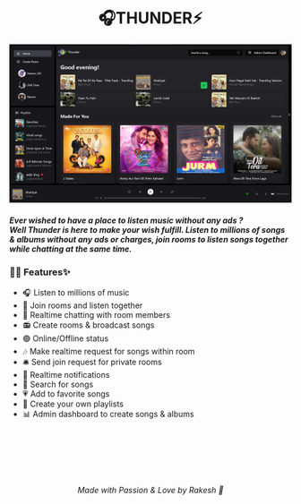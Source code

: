 <h1 style='text-align:center;'>🎧THUNDER⚡</h1>  

<img src='/frontend/public/Thunder banner image.jpg' alt='banner' />


##### Ever wished to have a place to listen music without any ads ?<br/> Well Thunder is here to make your wish fulfill. Listen to millions of songs & albums without any ads or charges, join rooms to listen songs together while chatting at the same time.  

### 🐱‍🏍 Features✨

* 🎧 Listen to millions of music  
* 🍻 Join rooms and listen together
* 💬 Realtime chatting with room members
* 📻 Create rooms & broadcast songs  
* 🟢 Online/Offline status
* 🎶 Make realtime request for songs within room
* 🛎 Send join request for private rooms
* 🔔 Realtime notifications
* 🔎 Search for songs
* 💗 Add to favorite songs
* 📃 Create your own playlists
* 📊 Admin dashboard to create songs & albums

<br>
<br>
<br>
<br>
<br>
<p style='text-align:center;font-style:italic '>Made with Passion & Love by Rakesh 💝</p>